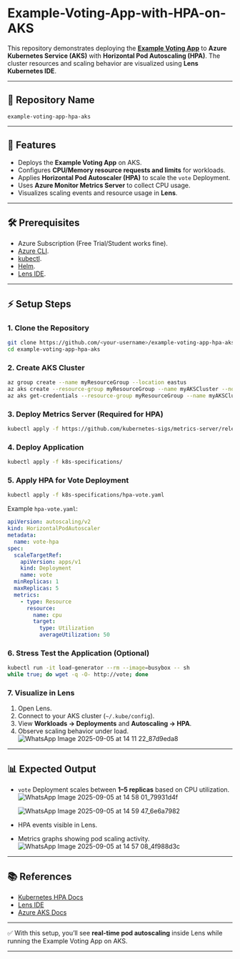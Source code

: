 # Example-Voting-App-with-HPA-on-AKS


This repository demonstrates deploying the **[Example Voting App](https://github.com/dockersamples/example-voting-app)** to **Azure Kubernetes Service (AKS)** with **Horizontal Pod Autoscaling (HPA)**. The cluster resources and scaling behavior are visualized using **Lens Kubernetes IDE**.

---

## 📌 Repository Name

`example-voting-app-hpa-aks`

---

## 🚀 Features

* Deploys the **Example Voting App** on AKS.
* Configures **CPU/Memory resource requests and limits** for workloads.
* Applies **Horizontal Pod Autoscaler (HPA)** to scale the `vote` Deployment.
* Uses **Azure Monitor Metrics Server** to collect CPU usage.
* Visualizes scaling events and resource usage in **Lens**.

---

## 🛠️ Prerequisites

* Azure Subscription (Free Trial/Student works fine).
* [Azure CLI](https://learn.microsoft.com/en-us/cli/azure/install-azure-cli).
* [kubectl](https://kubernetes.io/docs/tasks/tools/).
* [Helm](https://helm.sh/docs/intro/install/).
* [Lens IDE](https://k8slens.dev/).

---

## ⚡ Setup Steps

### 1. Clone the Repository

```bash
git clone https://github.com/<your-username>/example-voting-app-hpa-aks.git
cd example-voting-app-hpa-aks
```

### 2. Create AKS Cluster

```bash
az group create --name myResourceGroup --location eastus
az aks create --resource-group myResourceGroup --name myAKSCluster --node-count 2 --generate-ssh-keys
az aks get-credentials --resource-group myResourceGroup --name myAKSCluster
```

### 3. Deploy Metrics Server (Required for HPA)

```bash
kubectl apply -f https://github.com/kubernetes-sigs/metrics-server/releases/latest/download/components.yaml
```

### 4. Deploy Application

```bash
kubectl apply -f k8s-specifications/
```

### 5. Apply HPA for Vote Deployment

```bash
kubectl apply -f k8s-specifications/hpa-vote.yaml
```

Example `hpa-vote.yaml`:

```yaml
apiVersion: autoscaling/v2
kind: HorizontalPodAutoscaler
metadata:
  name: vote-hpa
spec:
  scaleTargetRef:
    apiVersion: apps/v1
    kind: Deployment
    name: vote
  minReplicas: 1
  maxReplicas: 5
  metrics:
    - type: Resource
      resource:
        name: cpu
        target:
          type: Utilization
          averageUtilization: 50
```

### 6. Stress Test the Application (Optional)

```bash
kubectl run -it load-generator --rm --image=busybox -- sh
while true; do wget -q -O- http://vote; done
```

### 7. Visualize in Lens

1. Open Lens.
2. Connect to your AKS cluster (`~/.kube/config`).
3. View **Workloads → Deployments** and **Autoscaling → HPA**.
4. Observe scaling behavior under load.
![WhatsApp Image 2025-09-05 at 14 11 22_87d9eda8](https://github.com/user-attachments/assets/88bd27eb-ecbf-4329-849d-3b88edfa2449)

---

## 📊 Expected Output

* `vote` Deployment scales between **1–5 replicas** based on CPU utilization.
![WhatsApp Image 2025-09-05 at 14 58 01_79931d4f](https://github.com/user-attachments/assets/0bcc362a-2cca-4498-a139-362aa1039709)

   ![WhatsApp Image 2025-09-05 at 14 59 47_6e6a7982](https://github.com/user-attachments/assets/4baf826a-e48e-4081-b412-a85401b51d5e)


* HPA events visible in Lens.
* Metrics graphs showing pod scaling activity.
![WhatsApp Image 2025-09-05 at 14 57 08_4f988d3c](https://github.com/user-attachments/assets/110deaba-3a53-4417-af46-d6d7b9ecd1a9)

---

## 📚 References

* [Kubernetes HPA Docs](https://kubernetes.io/docs/tasks/run-application/horizontal-pod-autoscale/)
* [Lens IDE](https://k8slens.dev/)
* [Azure AKS Docs](https://learn.microsoft.com/en-us/azure/aks/)

---

✅ With this setup, you’ll see **real-time pod autoscaling** inside Lens while running the Example Voting App on AKS.

---

